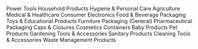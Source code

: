 Power Tools
Household Products
Hygiene & Personal Care
Agriculture
Medical & Healthcare
Consumer Electronics
Food & Beverage Packaging
Toys & Educational Products
Furniture
Packaging (General)
Pharmaceutical Packaging
Caps & Closures
Cosmetics Containers
Baby Products
Pet Products
Gardening Tools & Accessories
Sanitary Products
Cleaning Tools & Accessories
Waste Management Products
